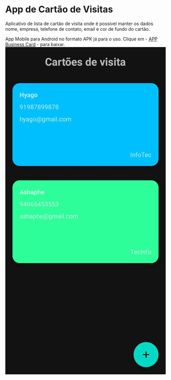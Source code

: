 # App de Cartão de Visitas

Aplicativo de lista de cartão de visita onde é possível manter os dados nome, empresa, telefone de contato, email e cor de fundo do cartão.

App Mobile para Android no formato APK já para o uso.
Clique em - [APP Business Card](https://github.com/Hyagocolares/Business-Card-App/blob/master/Business%20Card.apk) - para baixar.
![screenshot](Screenshot.jpg?raw=true "screenshot") 
